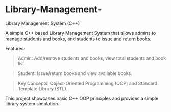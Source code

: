 # Library-Management-
Library Management System (C++)

A simple C++ based Library Management System that allows admins to manage students and books, and students to issue and return books.

Features:

> Admin: Add/remove students and books, view total students and book list.

> Student: Issue/return books and view available books.

> Key Concepts: Object-Oriented Programming (OOP) and Standard Template Library (STL).


This project showcases basic C++ OOP principles and provides a simple library system simulation.
